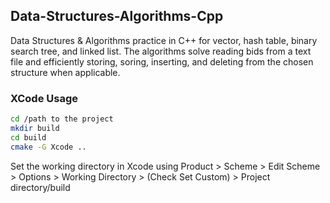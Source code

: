 ## Data-Structures-Algorithms-Cpp

Data Structures &amp; Algorithms practice in C++ for vector, hash table, binary search tree, and linked list. The algorithms solve reading bids from a text file and efficiently storing, soring, inserting, and deleting from the chosen structure when applicable. 

### XCode Usage

```bash
cd /path to the project
mkdir build
cd build
cmake -G Xcode ..
```

Set the working directory in Xcode using Product > Scheme > Edit Scheme > Options > Working Directory > (Check Set Custom) > Project directory/build
